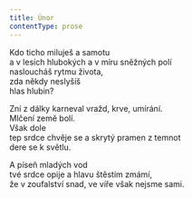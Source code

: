 ```yaml
---
title: Únor
contentType: prose
---
```


  

Kdo ticho miluješ a samotu  
a v lesích hlubokých a v míru sněžných polí  
nasloucháš rytmu života,  
zda někdy neslyšíš  
hlas hlubin?

  

Zní z dálky karneval vražd, krve, umírání.  
Mlčení země bolí.  
Však dole  
tep srdce chvěje se a skrytý pramen z temnot  
dere se k světlu.

  

A píseň mladých vod  
tvé srdce opije a hlavu štěstím zmámí,  
že v zoufalství snad, ve víře však nejsme sami.
